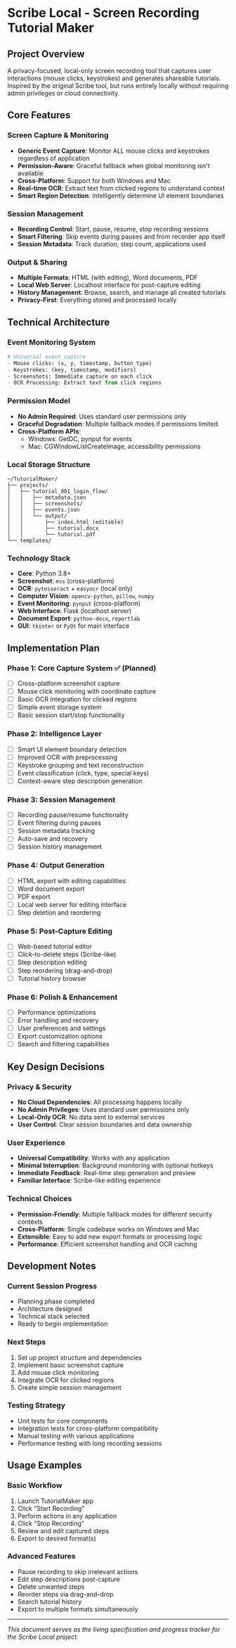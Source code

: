 # Scribe Local - Screen Recording Tutorial Maker

## Project Overview
A privacy-focused, local-only screen recording tool that captures user interactions (mouse clicks, keystrokes) and generates shareable tutorials. Inspired by the original Scribe tool, but runs entirely locally without requiring admin privileges or cloud connectivity.

## Core Features

### Screen Capture & Monitoring
- **Generic Event Capture**: Monitor ALL mouse clicks and keystrokes regardless of application
- **Permission-Aware**: Graceful fallback when global monitoring isn't available
- **Cross-Platform**: Support for both Windows and Mac
- **Real-time OCR**: Extract text from clicked regions to understand context
- **Smart Region Detection**: Intelligently determine UI element boundaries

### Session Management
- **Recording Control**: Start, pause, resume, stop recording sessions
- **Smart Filtering**: Skip events during pauses and from recorder app itself
- **Session Metadata**: Track duration, step count, applications used

### Output & Sharing
- **Multiple Formats**: HTML (with editing), Word documents, PDF
- **Local Web Server**: Localhost interface for post-capture editing
- **History Management**: Browse, search, and manage all created tutorials
- **Privacy-First**: Everything stored and processed locally

## Technical Architecture

### Event Monitoring System
```python
# Universal event capture
- Mouse clicks: (x, y, timestamp, button_type)
- Keystrokes: (key, timestamp, modifiers)
- Screenshots: Immediate capture on each click
- OCR Processing: Extract text from click regions
```

### Permission Model
- **No Admin Required**: Uses standard user permissions only
- **Graceful Degradation**: Multiple fallback modes if permissions limited
- **Cross-Platform APIs**: 
  - Windows: GetDC, pynput for events
  - Mac: CGWindowListCreateImage, accessibility permissions

### Local Storage Structure
```
~/TutorialMaker/
├── projects/
│   ├── tutorial_001_login_flow/
│   │   ├── metadata.json
│   │   ├── screenshots/
│   │   ├── events.json
│   │   └── output/
│   │       ├── index.html (editable)
│   │       ├── tutorial.docx
│   │       └── tutorial.pdf
└── templates/
```

### Technology Stack
- **Core**: Python 3.8+
- **Screenshot**: `mss` (cross-platform)
- **OCR**: `pytesseract` + `easyocr` (local only)
- **Computer Vision**: `opencv-python`, `pillow`, `numpy`
- **Event Monitoring**: `pynput` (cross-platform)
- **Web Interface**: Flask (localhost server)
- **Document Export**: `python-docx`, `reportlab`
- **GUI**: `tkinter` or `PyQt` for main interface

## Implementation Plan

### Phase 1: Core Capture System ✅ (Planned)
- [ ] Cross-platform screenshot capture
- [ ] Mouse click monitoring with coordinate capture
- [ ] Basic OCR integration for clicked regions
- [ ] Simple event storage system
- [ ] Basic session start/stop functionality

### Phase 2: Intelligence Layer
- [ ] Smart UI element boundary detection
- [ ] Improved OCR with preprocessing
- [ ] Keystroke grouping and text reconstruction
- [ ] Event classification (click, type, special keys)
- [ ] Context-aware step description generation

### Phase 3: Session Management
- [ ] Recording pause/resume functionality
- [ ] Event filtering during pauses
- [ ] Session metadata tracking
- [ ] Auto-save and recovery
- [ ] Session history management

### Phase 4: Output Generation
- [ ] HTML export with editing capabilities
- [ ] Word document export
- [ ] PDF export
- [ ] Local web server for editing interface
- [ ] Step deletion and reordering

### Phase 5: Post-Capture Editing
- [ ] Web-based tutorial editor
- [ ] Click-to-delete steps (Scribe-like)
- [ ] Step description editing
- [ ] Step reordering (drag-and-drop)
- [ ] Tutorial history browser

### Phase 6: Polish & Enhancement
- [ ] Performance optimizations
- [ ] Error handling and recovery
- [ ] User preferences and settings
- [ ] Export customization options
- [ ] Search and filtering capabilities

## Key Design Decisions

### Privacy & Security
- **No Cloud Dependencies**: All processing happens locally
- **No Admin Privileges**: Uses standard user permissions only
- **Local-Only OCR**: No data sent to external services
- **User Control**: Clear session boundaries and data ownership

### User Experience
- **Universal Compatibility**: Works with any application
- **Minimal Interruption**: Background monitoring with optional hotkeys
- **Immediate Feedback**: Real-time step generation and preview
- **Familiar Interface**: Scribe-like editing experience

### Technical Choices
- **Permission-Friendly**: Multiple fallback modes for different security contexts
- **Cross-Platform**: Single codebase works on Windows and Mac
- **Extensible**: Easy to add new export formats or processing logic
- **Performance**: Efficient screenshot handling and OCR caching

## Development Notes

### Current Session Progress
- Planning phase completed
- Architecture designed
- Technical stack selected
- Ready to begin implementation

### Next Steps
1. Set up project structure and dependencies
2. Implement basic screenshot capture
3. Add mouse click monitoring
4. Integrate OCR for clicked regions
5. Create simple session management

### Testing Strategy
- Unit tests for core components
- Integration tests for cross-platform compatibility
- Manual testing with various applications
- Performance testing with long recording sessions

## Usage Examples

### Basic Workflow
1. Launch TutorialMaker app
2. Click "Start Recording"
3. Perform actions in any application
4. Click "Stop Recording"
5. Review and edit captured steps
6. Export to desired format(s)

### Advanced Features
- Pause recording to skip irrelevant actions
- Edit step descriptions post-capture
- Delete unwanted steps
- Reorder steps via drag-and-drop
- Search tutorial history
- Export to multiple formats simultaneously

---

*This document serves as the living specification and progress tracker for the Scribe Local project.*